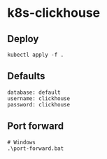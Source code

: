 # k8s-clickhouse

## Deploy
```shell
kubectl apply -f .
```

## Defaults
```text
database: default
username: clickhouse
password: clickhouse
```

## Port forward
```shell
# Windows
.\port-forward.bat
```